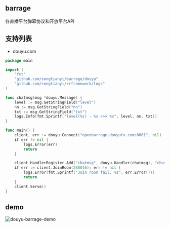 ## barrage
各直播平台弹幕协议和开放平台API

## 支持列表
* douyu.com

```go
package main

import (
	"fmt"
	"github.com/songtianyi/barrage/douyu"
	"github.com/songtianyi/rrframework/logs"
)

func chatmsg(msg *douyu.Message) {
	level := msg.GetStringField("level")
	nn := msg.GetStringField("nn")
	txt := msg.GetStringField("txt")
	logs.Info(fmt.Sprintf("level(%s) - %s >>> %s", level, nn, txt))
}

func main() {
	client, err := douyu.Connect("openbarrage.douyutv.com:8601", nil)
	if err != nil {
		logs.Error(err)
		return
	}

	client.HandlerRegister.Add("chatmsg", douyu.Handler(chatmsg), "chatmsg")
	if err := client.JoinRoom(288016); err != nil {
		logs.Error(fmt.Sprintf("Join room fail, %s", err.Error()))
		return
	}
	client.Serve()
}
```

## demo
![douyu-barrage-demo](http://ww1.sinaimg.cn/large/006HJ39wgy1fhjnykako6j30ik0g5adm.jpg)

